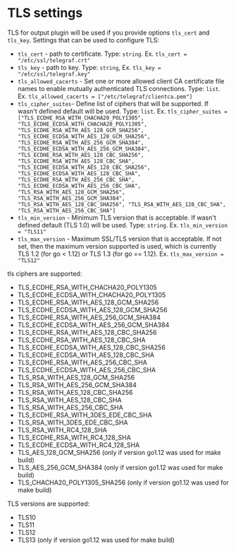 # TLS settings

TLS for output plugin will be used if you provide options `tls_cert` and `tls_key`.
Settings that can be used to configure TLS:

- `tls_cert` - path to certificate. Type: `string`. Ex. `tls_cert = "/etc/ssl/telegraf.crt"`
- `tls_key` - path to key. Type: `string`, Ex. `tls_key = "/etc/ssl/telegraf.key"`
- `tls_allowed_cacerts` - Set one or more allowed client CA certificate file names to enable mutually authenticated TLS connections. Type: `list`. Ex. `tls_allowed_cacerts = ["/etc/telegraf/clientca.pem"]`
- `tls_cipher_suites`- Define list of ciphers that will be supported. If wasn't defined default will be used. Type: `list`. Ex. `tls_cipher_suites = ["TLS_ECDHE_RSA_WITH_CHACHA20_POLY1305", "TLS_ECDHE_ECDSA_WITH_CHACHA20_POLY1305", "TLS_ECDHE_RSA_WITH_AES_128_GCM_SHA256", "TLS_ECDHE_ECDSA_WITH_AES_128_GCM_SHA256", "TLS_ECDHE_RSA_WITH_AES_256_GCM_SHA384", "TLS_ECDHE_ECDSA_WITH_AES_256_GCM_SHA384", "TLS_ECDHE_RSA_WITH_AES_128_CBC_SHA256", "TLS_ECDHE_RSA_WITH_AES_128_CBC_SHA", "TLS_ECDHE_ECDSA_WITH_AES_128_CBC_SHA256", "TLS_ECDHE_ECDSA_WITH_AES_128_CBC_SHA", "TLS_ECDHE_RSA_WITH_AES_256_CBC_SHA", "TLS_ECDHE_ECDSA_WITH_AES_256_CBC_SHA", "TLS_RSA_WITH_AES_128_GCM_SHA256", "TLS_RSA_WITH_AES_256_GCM_SHA384", "TLS_RSA_WITH_AES_128_CBC_SHA256", "TLS_RSA_WITH_AES_128_CBC_SHA", "TLS_RSA_WITH_AES_256_CBC_SHA"]`
- `tls_min_version` - Minimum TLS version that is acceptable. If wasn't defined default (TLS 1.0) will be used. Type: `string`. Ex. `tls_min_version = "TLS11"`
- `tls_max_version` - Maximum SSL/TLS version that is acceptable. If not set, then the maximum version supported is used, which is currently TLS 1.2 (for go < 1.12) or TLS 1.3 (for go == 1.12). Ex. `tls_max_version = "TLS12"`

tls ciphers are supported:
- TLS_ECDHE_RSA_WITH_CHACHA20_POLY1305
- TLS_ECDHE_ECDSA_WITH_CHACHA20_POLY1305
- TLS_ECDHE_RSA_WITH_AES_128_GCM_SHA256
- TLS_ECDHE_ECDSA_WITH_AES_128_GCM_SHA256
- TLS_ECDHE_RSA_WITH_AES_256_GCM_SHA384
- TLS_ECDHE_ECDSA_WITH_AES_256_GCM_SHA384
- TLS_ECDHE_RSA_WITH_AES_128_CBC_SHA256
- TLS_ECDHE_RSA_WITH_AES_128_CBC_SHA
- TLS_ECDHE_ECDSA_WITH_AES_128_CBC_SHA256
- TLS_ECDHE_ECDSA_WITH_AES_128_CBC_SHA
- TLS_ECDHE_RSA_WITH_AES_256_CBC_SHA
- TLS_ECDHE_ECDSA_WITH_AES_256_CBC_SHA
- TLS_RSA_WITH_AES_128_GCM_SHA256
- TLS_RSA_WITH_AES_256_GCM_SHA384
- TLS_RSA_WITH_AES_128_CBC_SHA256
- TLS_RSA_WITH_AES_128_CBC_SHA
- TLS_RSA_WITH_AES_256_CBC_SHA
- TLS_ECDHE_RSA_WITH_3DES_EDE_CBC_SHA
- TLS_RSA_WITH_3DES_EDE_CBC_SHA
- TLS_RSA_WITH_RC4_128_SHA
- TLS_ECDHE_RSA_WITH_RC4_128_SHA
- TLS_ECDHE_ECDSA_WITH_RC4_128_SHA
- TLS_AES_128_GCM_SHA256 (only if version go1.12 was used for make build)
- TLS_AES_256_GCM_SHA384 (only if version go1.12 was used for make build)
- TLS_CHACHA20_POLY1305_SHA256 (only if version go1.12 was used for make build)

TLS versions are supported:
- TLS10
- TLS11
- TLS12
- TLS13 (only if version go1.12 was used for make build)
